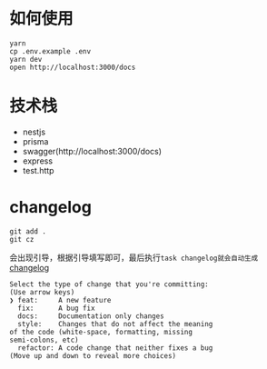 # 如何使用
```
yarn
cp .env.example .env
yarn dev
open http://localhost:3000/docs
```

# 技术栈
- nestjs
- prisma
- swagger(http://localhost:3000/docs)
- express
- test.http

# changelog
```
git add .
git cz
```
会出现引导，根据引导填写即可，最后执行`task changelog就会自动生成`[changelog](CHANGELOG.md)

```
Select the type of change that you're committing: 
(Use arrow keys)
❯ feat:     A new feature 
  fix:      A bug fix 
  docs:     Documentation only changes 
  style:    Changes that do not affect the meaning 
of the code (white-space, formatting, missing 
semi-colons, etc) 
  refactor: A code change that neither fixes a bug 
(Move up and down to reveal more choices)
```